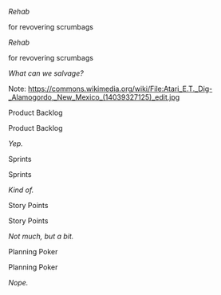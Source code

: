 _Rehab_

for revovering scrumbags


_Rehab_

for revovering scrumbags

_What can we salvage?_


<!-- .slide: data-background-image="https://upload.wikimedia.org/wikipedia/commons/thumb/7/70/Atari_E.T._Dig-_Alamogordo%2C_New_Mexico_%2814039327125%29_edit.jpg/1280px-Atari_E.T._Dig-_Alamogordo%2C_New_Mexico_%2814039327125%29_edit.jpg" data-background-size="cover" -->

Note: https://commons.wikimedia.org/wiki/File:Atari_E.T._Dig-_Alamogordo,_New_Mexico_(14039327125)_edit.jpg


Product Backlog


Product Backlog

_Yep._


Sprints


Sprints

_Kind of._


Story Points


Story Points

_Not much, but a bit._


Planning Poker


Planning Poker

_Nope._
